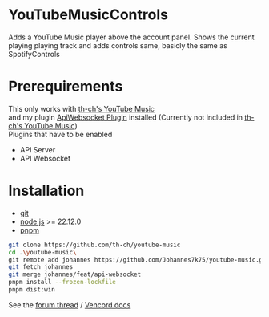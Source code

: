 # YouTubeMusicControls

Adds a YouTube Music player above the account panel.
Shows the current playing playing track and adds controls same,
basicly the same as SpotifyControls

# Prerequirements

This only works with [th-ch's YouTube Music](https://github.com/th-ch/youtube-music)  
and my plugin [ApiWebsocket Plugin](https://github.com/Johannes7k75/youtube-music/tree/feat/api-websocket) installed (Currently not included in [th-ch's YouTube Music](https://github.com/th-ch/youtube-music))  
Plugins that have to be enabled
- API Server 
- API Websocket

# Installation
- [git](https://git-scm.com/downloads)
- [node.js](https://nodejs.org/en/download) >= 22.12.0
- [pnpm](https://pnpm.io/installation) 

```bash
git clone https://github.com/th-ch/youtube-music
cd .\youtube-music\
git remote add johannes https://github.com/Johannes7k75/youtube-music.git
git fetch johannes
git merge johannes/feat/api-websocket
pnpm install --frozen-lockfile
pnpm dist:win
```


See the [forum thread](https://discord.com/channels/1015060230222131221/1257038407503446176/1257038407503446176) / [Vencord docs](https://docs.vencord.dev/installing/custom-plugins/)